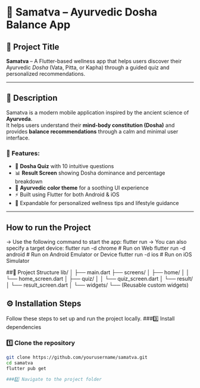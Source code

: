 # 🌿 Samatva – Ayurvedic Dosha Balance App

## 📘 Project Title
**Samatva** – A Flutter-based wellness app that helps users discover their Ayurvedic *Dosha* (Vata, Pitta, or Kapha) through a guided quiz and personalized recommendations.

---

## 🧘 Description
Samatva is a modern mobile application inspired by the ancient science of **Ayurveda**.  
It helps users understand their **mind-body constitution (Dosha)** and provides **balance recommendations** through a calm and minimal user interface.

### 🪷 Features:
- 🧠 **Dosha Quiz** with 10 intuitive questions
- 📊 **Result Screen** showing Dosha dominance and percentage breakdown
- 🎨 **Ayurvedic color theme** for a soothing UI experience
- ⚡ Built using Flutter for both Android & iOS
- 💬 Expandable for personalized wellness tips and lifestyle guidance

---
## How to run the Project
-> Use the following command to start the app:
            flutter run
-> You can also specify a target device:
            flutter run -d chrome    # Run on Web
            flutter run -d android   # Run on Android Emulator or Device
            flutter run -d ios       # Run on iOS Simulator

##🧩 Project Structure
lib/
│
├── main.dart
├── screens/
│   ├── home/
│   │   └── home_screen.dart
│   ├── quiz/
│   │   └── quiz_screen.dart
│   └── result/
│       └── result_screen.dart
│
└── widgets/
    └── (Reusable custom widgets)
    
## ⚙️ Installation Steps

Follow these steps to set up and run the project locally.
###3️⃣ Install dependencies

### 1️⃣ Clone the repository
```bash
git clone https://github.com/yourusername/samatva.git
cd samatva
flutter pub get

###2️⃣ Navigate to the project folder
